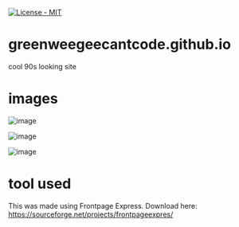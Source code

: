[![License - MIT](https://img.shields.io/badge/License-MIT-2ea44f)](https://)

# greenweegeecantcode.github.io
cool 90s looking site

# images
![image](https://github.com/GreenWeegeeCantCode/greenweegeecantcode.github.io/assets/145769578/d9d4a45c-06f0-4e24-afda-835a5010d46d)


![image](https://github.com/GreenWeegeeCantCode/greenweegeecantcode.github.io/assets/145769578/c632519d-a2be-4257-bfde-69c4a747c3fa)



![image](https://github.com/GreenWeegeeCantCode/greenweegeecantcode.github.io/assets/145769578/088a54c3-da14-4fbc-83b9-19bf3e14cd46)

# tool used
This was made using Frontpage Express.
Download here:
https://sourceforge.net/projects/frontpageexpres/
